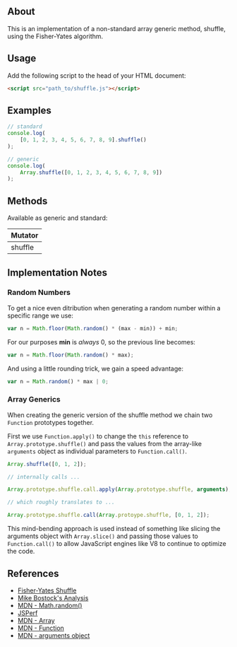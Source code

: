 ## About
This is an implementation of a non-standard array generic method, shuffle, using the Fisher-Yates algorithm.

## Usage
Add the following script to the head of your HTML document:

```html
<script src="path_to/shuffle.js"></script>
```

## Examples
```js
// standard
console.log(
    [0, 1, 2, 3, 4, 5, 6, 7, 8, 9].shuffle()
);

// generic
console.log(
    Array.shuffle([0, 1, 2, 3, 4, 5, 6, 7, 8, 9])
);
```

## Methods
Available as generic and standard:

| Mutator    |
| ---------- |
| shuffle    |

## Implementation Notes

### Random Numbers
To get a nice even ditribution when generating a random number within a specific range we use:

```js
var n = Math.floor(Math.random() * (max - min)) + min;
```

For our purposes **min** is *always* 0, so the previous line becomes:

```js
var n = Math.floor(Math.random() * max);
```

And using a little rounding trick, we gain a speed advantage:

```js
var n = Math.random() * max | 0;
```

### Array Generics
When creating the generic version of the shuffle method we chain two `Function` prototypes together.

First we use `Function.apply()` to change the `this` reference to `Array.prototype.shuffle()` and pass the values from the array-like `arguments` object as individual parameters to `Function.call()`.

```js
Array.shuffle([0, 1, 2]);

// internally calls ...

Array.prototype.shuffle.call.apply(Array.prototype.shuffle, arguments);

// which roughly translates to ...

Array.prototype.shuffle.call(Array.protoype.shuffle, [0, 1, 2]);
```

This mind-bending approach is used instead of something like slicing the arguments object with `Array.slice()` and passing those values to `Function.call()` to allow JavaScript engines like V8 to continue to optimize the code.

## References
* [Fisher-Yates Shuffle](http://en.wikipedia.org/wiki/Fisher%E2%80%93Yates_shuffle)
* [Mike Bostock's Analysis](http://bost.ocks.org/mike/shuffle)
* [MDN - Math.random()](https://developer.mozilla.org/en-US/docs/Web/JavaScript/Reference/Global_Objects/Math/random)
* [JSPerf](http://jsperf.com/math-floor-vs-math-round-vs-parseint/136)
* [MDN - Array](https://developer.mozilla.org/en-US/docs/Web/JavaScript/Reference/Global_Objects/Array)
* [MDN - Function](https://developer.mozilla.org/en-US/docs/Web/JavaScript/Reference/Global_Objects/Function)
* [MDN - arguments object](https://developer.mozilla.org/en-US/docs/Web/JavaScript/Reference/Functions/arguments)
